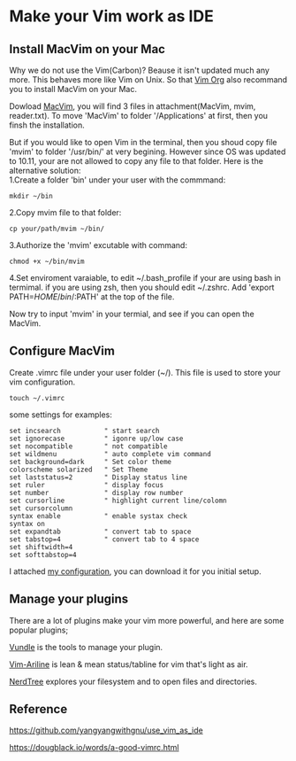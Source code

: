 # Make your Vim work as IDE
## Install MacVim on your Mac
Why we do not use the Vim(Carbon)? Beause it isn't updated much any more. This behaves more like Vim on Unix. So that [Vim Org](http://www.vim.org) also recommand you to install MacVim on your Mac. 
	
Dowload [MacVim](https://github.com/macvim-dev/macvim), you will find 3 files in attachment(MacVim, mvim, reader.txt). To move 'MacVim' to folder '/Applications' at first, then you finsh the installation.	

But if you would like to open Vim in the terminal, then you shoud copy file 'mvim' to folder '/usr/bin/' at very begining. However since OS was updated to 10.11, your are not allowed to copy any file to that folder. Here is the alternative solution: 	
1.Create a folder 'bin' under your user with the commmand:
	
	mkdir ~/bin
	 	
2.Copy mvim file to that folder:	
	
	cp your/path/mvim ~/bin/
	
3.Authorize the 'mvim' excutable with command:
	
	chmod +x ~/bin/mvim
	
4.Set enviroment varaiable, to edit ~/.bash_profile if your are using bash in termimal. if you are using zsh, then you should edit ~/.zshrc. Add 'export PATH=$HOME/bin/:$PATH' at the top of the file.


Now try to input 'mvim' in your termial, and see if you can open the MacVim.

## Configure MacVim
Create .vimrc file under your user folder (~/). This file is used to store your vim configuration.  
	 
	touch ~/.vimrc

some settings for examples: 
	
	set incsearch     		" start search 
	set ignorecase    		" igonre up/low case 
	set nocompatible  		" not compatible 
	set wildmenu			" auto complete vim command
	set background=dark		" Set color theme
	colorscheme solarized	" Set Theme
 	set laststatus=2 		" Display status line
 	set ruler 				" display focus
 	set number				" display row number
 	set cursorline 			" highlight current line/colomn
	set cursorcolumn 	 
	syntax enable			" enable systax check
	syntax on
	set expandtab 			" convert tab to space
	set tabstop=4			" convert tab to 4 space
	set shiftwidth=4
	set softtabstop=4

I attached [my configuration](.vimrc), you can download it for you initial setup.
	
	
## Manage your plugins
There are a lot of plugins make your vim more powerful, and here are some popular plugins;

[Vundle](https://github.com/VundleVim/Vundle.vim) is the tools to manage your plugin.

[Vim-Ariline](https://github.com/vim-airline/vim-airline) is lean & mean status/tabline for vim that's light as air.

[NerdTree](https://github.com/scrooloose/nerdtree) explores your filesystem and to open files and directories.

## Reference
https://github.com/yangyangwithgnu/use_vim_as_ide

https://dougblack.io/words/a-good-vimrc.html

